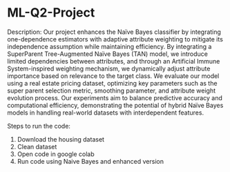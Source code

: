 # ML-Q2-Project

Description: 
Our project enhances the Naïve Bayes classifier by integrating one-dependence estimators with adaptive attribute weighting to mitigate its independence assumption while maintaining efficiency. By integrating a SuperParent Tree-Augmented Naïve Bayes (TAN) model, we introduce limited dependencies between attributes, and through an Artificial Immune System-inspired weighting mechanism, we dynamically adjust attribute importance based on relevance to the target class. We evaluate our model using a real estate pricing dataset, optimizing key parameters such as the super parent selection metric, smoothing parameter, and attribute weight evolution process. Our experiments aim to balance predictive accuracy and computational efficiency, demonstrating the potential of hybrid Naïve Bayes models in handling real-world datasets with interdependent features.


Steps to run the code:
 1. Download the housing dataset
 2. Clean dataset
 3. Open code in google colab
 4. Run code using Naive Bayes and enhanced version
